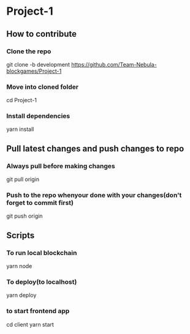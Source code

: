 # Project-1
## How to contribute

### Clone the repo
git clone -b development https://github.com/Team-Nebula-blockgames/Project-1

### Move into cloned folder
cd Project-1

### Install dependencies
yarn install

## Pull latest changes and push changes to repo

### Always pull before making changes
git pull origin

### Push to the repo whenyour done with your changes(don't forget to commit first)
git push origin


## Scripts
### To run local blockchain
yarn node

### To deploy(to localhost)
yarn deploy

### to start frontend app
cd client
yarn start
